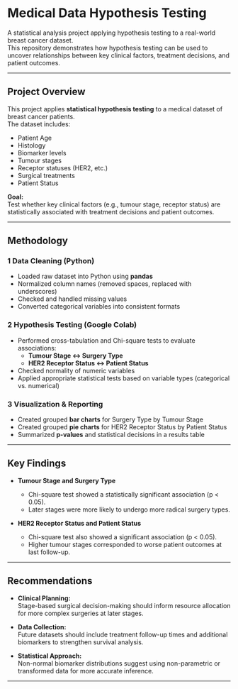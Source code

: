#  Medical Data Hypothesis Testing  

A statistical analysis project applying hypothesis testing to a real-world breast cancer dataset.  
This repository demonstrates how hypothesis testing can be used to uncover relationships between key clinical factors, treatment decisions, and patient outcomes.

---

##  Project Overview  
This project applies **statistical hypothesis testing** to a medical dataset of breast cancer patients.  
The dataset includes:  

- Patient Age  
- Histology  
- Biomarker levels  
- Tumour stages  
- Receptor statuses (HER2, etc.)  
- Surgical treatments  
- Patient Status  

**Goal:**  
Test whether key clinical factors (e.g., tumour stage, receptor status) are statistically associated with treatment decisions and patient outcomes.

---

##  Methodology  

### 1️ Data Cleaning (Python)
- Loaded raw dataset into Python using **pandas**  
- Normalized column names (removed spaces, replaced with underscores)  
- Checked and handled missing values  
- Converted categorical variables into consistent formats  

### 2️ Hypothesis Testing (Google Colab)
- Performed cross-tabulation and Chi-square tests to evaluate associations:  
  - **Tumour Stage ↔ Surgery Type**  
  - **HER2 Receptor Status ↔ Patient Status**  
- Checked normality of numeric variables  
- Applied appropriate statistical tests based on variable types (categorical vs. numerical)  

### 3️ Visualization & Reporting  
- Created grouped **bar charts** for Surgery Type by Tumour Stage  
- Created grouped **pie charts** for HER2 Receptor Status by Patient Status  
- Summarized **p-values** and statistical decisions in a results table  

---

##  Key Findings  

- **Tumour Stage and Surgery Type**  
  - Chi-square test showed a statistically significant association (p < 0.05).  
  - Later stages were more likely to undergo more radical surgery types.  

- **HER2 Receptor Status and Patient Status**  
  - Chi-square test also showed a significant association (p < 0.05).  
  - Higher tumour stages corresponded to worse patient outcomes at last follow-up.  

---

##  Recommendations  

- **Clinical Planning:**  
  Stage-based surgical decision-making should inform resource allocation for more complex surgeries at later stages.  

- **Data Collection:**  
  Future datasets should include treatment follow-up times and additional biomarkers to strengthen survival analysis.  

- **Statistical Approach:**  
  Non-normal biomarker distributions suggest using non-parametric or transformed data for more accurate inference.  

---  

